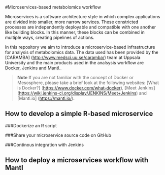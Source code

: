 #Microservices-based metabolomics workflow

Microservices is a software architecture style in which complex applications are divided into smaller, more narrow services. These constricted processes are independently deployable and compatible with one another like building blocks. In this manner, these blocks can be combined in multiple ways, creating pipelines of actions. 


In this repository we aim to introduce a microservice-based infrastructure for analysis of metabolomics data. The data used has been provided by the [CARAMBA] (http://www.medsci.uu.se/caramba/) team at Uppsala University and the main products used in the analsysis workflow are Docker, Jenkins and Mantl..

>**Note**
>If you are not familiar with the concept of Docker or Mesosphere, please take a brief look at the following websites: [What is Docker?] (https://www.docker.com/what-docker),  [Meet Jenkins] (https://wiki.jenkins-ci.org/display/JENKINS/Meet+Jenkins) and [Mantl.io] (https://mantl.io/).

## How to develop a simple R-based microservice

###Dockerize an R script

###Share your microservice source code on GitHub

###Continous integration with Jenkins

## How to deploy a microservices workflow with Mantl

